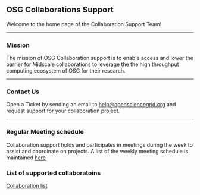 ## OSG Collaborations Support

Welcome to the home page of the Collaboration Support Team!

***

### Mission

The mission of OSG Collaboration support is to enable access and lower the barrier for Midscale collaborations to leverage the
the high throughput computing ecosystem of OSG for their research.

***

### Contact Us

Open a Ticket by sending an email to help@opensciencegrid.org and request support for your collaboration project.

***

### Regular Meeting schedule

Collaboration support holds and participates in meetings during the week to assist and coordinate on projects. A list of the weekly meeting schedule is maintained [here](misc/meeting-schedule.md)

### List of supported collaboratoins

[Collaboration list](projects/project-list.md)


